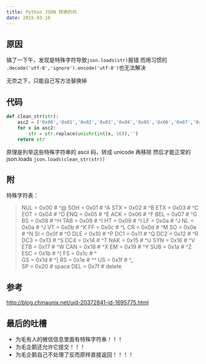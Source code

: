 ```yaml
---
title: Python JSON 转换的坑
date: 2015-03-18
---
```


## 原因
搞了一下午，发现是特殊字符导致`json.loads(str)`报错
而用习惯的 `.decode('utf-8','ignore').encode('utf-8')`也无法解决

无奈之下，只能自己写方法替换掉

## 代码
```python
def clean_str(str):
    asc2 = ('0x00','0x01','0x02','0x03','0x04','0x05','0x06','0x07','0x08','0x09','0x09','0x0a','0x0a','0x0b','0x0c','0x0d','0x0e','0x0f','0x10','0x11','0x12','0x13','0x14','0x15','0x16','0x17','0x18','0x19','0x1a','0x1b','0x1c','0x1d','0x1e','0x1f','0x20','0x7f')
    for x in asc2:
        str = str.replace(unichr(int(x, 16)),'')
    return str
```
原理是列举这些特殊字符串的 ascii 码，转成 unicode 再移除
然后才能正常的 json.loads
`json.loads(clean_str(str))`

## 附
特殊字符表：

>NUL	= 0x00	# ^@
SOH	= 0x01	# ^A
STX	= 0x02	# ^B
ETX	= 0x03	# ^C
EOT	= 0x04	# ^D
ENQ	= 0x05	# ^E
ACK	= 0x06	# ^F
BEL	= 0x07	# ^G
BS	= 0x08	# ^H
TAB	= 0x09	# ^I
HT	= 0x09	# ^I
LF	= 0x0a	# ^J
NL	= 0x0a	# ^J
VT	= 0x0b	# ^K
FF	= 0x0c	# ^L
CR	= 0x0d	# ^M
SO	= 0x0e	# ^N
SI	= 0x0f	# ^O
DLE	= 0x10	# ^P
DC1	= 0x11	# ^Q
DC2	= 0x12	# ^R
DC3	= 0x13	# ^S
DC4	= 0x14	# ^T
NAK	= 0x15	# ^U
SYN	= 0x16	# ^V
ETB	= 0x17	# ^W
CAN	= 0x18	# ^X
EM	= 0x19	# ^Y
SUB	= 0x1a	# ^Z
ESC	= 0x1b	# ^[
FS	= 0x1c	# ^\
GS	= 0x1d	# ^]
RS	= 0x1e	# ^^
US	= 0x1f	# ^_  
SP	= 0x20	# space
DEL	= 0x7f	# delete

## 参考
<http://blog.chinaunix.net/uid-20372841-id-1695775.html>

## 最后的吐槽
- 为毛有人的微信信息里面有特殊字符串！！！
- 为毛企鹅还允许它提交！！！
- 为毛企鹅自己不处理了反而原样直接返回！！！！
